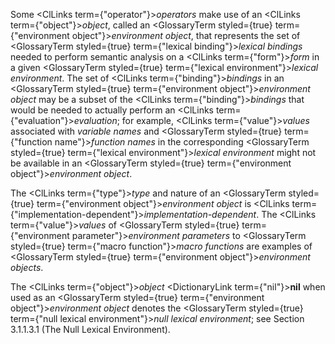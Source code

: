  



Some <ClLinks  term={"operator"}><i>operators</i></ClLinks> make use of an <ClLinks  term={"object"}><i>object</i></ClLinks>, called an <GlossaryTerm styled={true} term={"environment object"}><i>environment object</i></GlossaryTerm>, that represents the set of <GlossaryTerm styled={true} term={"lexical binding"}><i>lexical bindings</i></GlossaryTerm> needed to perform semantic analysis on a <ClLinks  term={"form"}><i>form</i></ClLinks> in a given <GlossaryTerm styled={true} term={"lexical environment"}><i>lexical environment</i></GlossaryTerm>. The set of <ClLinks  term={"binding"}><i>bindings</i></ClLinks> in an <GlossaryTerm styled={true} term={"environment object"}><i>environment object</i></GlossaryTerm> may be a subset of the <ClLinks  term={"binding"}><i>bindings</i></ClLinks> that would be needed to actually perform an <ClLinks  term={"evaluation"}><i>evaluation</i></ClLinks>; for example, <ClLinks  term={"value"}><i>values</i></ClLinks> associated with *variable names* and <GlossaryTerm styled={true} term={"function name"}><i>function names</i></GlossaryTerm> in the corresponding <GlossaryTerm styled={true} term={"lexical environment"}><i>lexical environment</i></GlossaryTerm> might not be available in an <GlossaryTerm styled={true} term={"environment object"}><i>environment object</i></GlossaryTerm>. 



The <ClLinks  term={"type"}><i>type</i></ClLinks> and nature of an <GlossaryTerm styled={true} term={"environment object"}><i>environment object</i></GlossaryTerm> is <ClLinks  term={"implementation-dependent"}><i>implementation-dependent</i></ClLinks>. The <ClLinks  term={"value"}><i>values</i></ClLinks> of <GlossaryTerm styled={true} term={"environment parameter"}><i>environment parameters</i></GlossaryTerm> to <GlossaryTerm styled={true} term={"macro function"}><i>macro functions</i></GlossaryTerm> are examples of <GlossaryTerm styled={true} term={"environment object"}><i>environment objects</i></GlossaryTerm>. 



The <ClLinks  term={"object"}><i>object</i></ClLinks> <DictionaryLink  term={"nil"}><b>nil</b></DictionaryLink> when used as an <GlossaryTerm styled={true} term={"environment object"}><i>environment object</i></GlossaryTerm> denotes the <GlossaryTerm styled={true} term={"null lexical environment"}><i>null lexical environment</i></GlossaryTerm>; see Section 3.1.1.3.1 (The Null Lexical Environment). 



